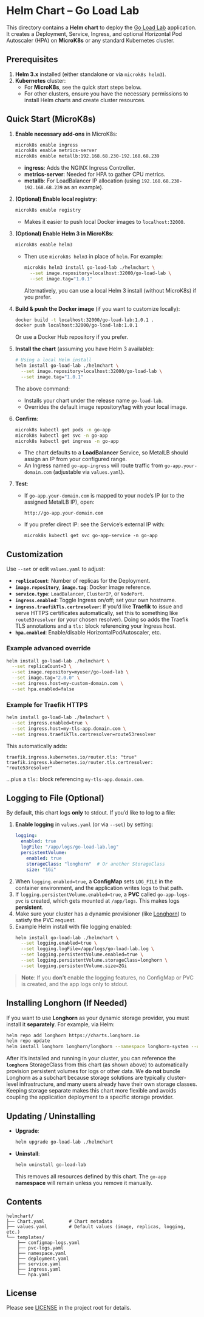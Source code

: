 # Helm Chart – Go Load Lab

This directory contains a **Helm chart** to deploy the [Go Load Lab](https://github.com/JoobyPM/go-load-lab) application. It creates a Deployment, Service, Ingress, and optional Horizontal Pod Autoscaler (HPA) on **MicroK8s** or any standard Kubernetes cluster.

## Prerequisites

1. **Helm 3.x** installed (either standalone or via `microk8s helm3`).
2. **Kubernetes** cluster:
   - For **MicroK8s**, see the quick start steps below.
   - For other clusters, ensure you have the necessary permissions to install Helm charts and create cluster resources.

## Quick Start (MicroK8s)

1. **Enable necessary add-ons** in MicroK8s:
   ```bash
   microk8s enable ingress
   microk8s enable metrics-server
   microk8s enable metallb:192.168.68.230-192.168.68.239
   ```
   - **ingress**: Adds the NGINX Ingress Controller.  
   - **metrics-server**: Needed for HPA to gather CPU metrics.  
   - **metallb**: For LoadBalancer IP allocation (using `192.168.68.230-192.168.68.239` as an example).

2. **(Optional) Enable local registry**:
   ```bash
   microk8s enable registry
   ```
   - Makes it easier to push local Docker images to `localhost:32000`.

3. **(Optional) Enable Helm 3 in MicroK8s**:
   ```bash
   microk8s enable helm3
   ```
   - Then use `microk8s helm3` in place of `helm`. For example:
     ```bash
     microk8s helm3 install go-load-lab ./helmchart \
       --set image.repository=localhost:32000/go-load-lab \
       --set image.tag="1.0.1"
     ```
     Alternatively, you can use a local Helm 3 install (without MicroK8s) if you prefer.

4. **Build & push the Docker image** (if you want to customize locally):
   ```bash
   docker build -t localhost:32000/go-load-lab:1.0.1 .
   docker push localhost:32000/go-load-lab:1.0.1
   ```
   Or use a Docker Hub repository if you prefer.

5. **Install the chart** (assuming you have Helm 3 available):
   ```bash
   # Using a local Helm install
   helm install go-load-lab ./helmchart \
     --set image.repository=localhost:32000/go-load-lab \
     --set image.tag="1.0.1"
   ```
   The above command:
   - Installs your chart under the release name `go-load-lab`.
   - Overrides the default image repository/tag with your local image.

6. **Confirm**:
   ```bash
   microk8s kubectl get pods -n go-app
   microk8s kubectl get svc -n go-app
   microk8s kubectl get ingress -n go-app
   ```
   - The chart defaults to a **LoadBalancer** Service, so MetalLB should assign an IP from your configured range.
   - An Ingress named `go-app-ingress` will route traffic from `go-app.your-domain.com` (adjustable via `values.yaml`).

7. **Test**:
   - If `go-app.your-domain.com` is mapped to your node’s IP (or to the assigned MetalLB IP), open:
     ```
     http://go-app.your-domain.com
     ```
   - If you prefer direct IP: see the Service’s external IP with:
     ```
     microk8s kubectl get svc go-app-service -n go-app
     ```

## Customization

Use `--set` or edit `values.yaml` to adjust:

- **`replicaCount`**: Number of replicas for the Deployment.  
- **`image.repository`**, **`image.tag`**: Docker image reference.  
- **`service.type`**: `LoadBalancer`, `ClusterIP`, or `NodePort`.  
- **`ingress.enabled`**: Toggle Ingress on/off; set your own hostname.  
- **`ingress.traefikTls.certresolver`**: If you’d like **Traefik** to issue and serve HTTPS certificates automatically, set this to something like `route53resolver` (or your chosen resolver). Doing so adds the Traefik TLS annotations and a `tls:` block referencing your Ingress host.  
- **`hpa.enabled`**: Enable/disable HorizontalPodAutoscaler, etc.

### Example advanced override

```bash
helm install go-load-lab ./helmchart \
  --set replicaCount=3 \
  --set image.repository=myuser/go-load-lab \
  --set image.tag="2.0.0" \
  --set ingress.host=my-custom-domain.com \
  --set hpa.enabled=false
```

### Example for Traefik HTTPS

```bash
helm install go-load-lab ./helmchart \
  --set ingress.enabled=true \
  --set ingress.host=my-tls-app.domain.com \
  --set ingress.traefikTls.certresolver=route53resolver
```

This automatically adds:
```
traefik.ingress.kubernetes.io/router.tls: "true"
traefik.ingress.kubernetes.io/router.tls.certresolver: "route53resolver"
```
…plus a `tls:` block referencing `my-tls-app.domain.com`.

## Logging to File (Optional)

By default, this chart logs **only** to stdout. If you’d like to log to a file:

1. **Enable logging** in `values.yaml` (or via `--set`) by setting:
   ```yaml
   logging:
     enabled: true
     logFile: "/app/logs/go-load-lab.log"
     persistentVolume:
       enabled: true
       storageClass: "longhorn"  # Or another StorageClass
       size: "1Gi"
   ```
2. When `logging.enabled=true`, a **ConfigMap** sets `LOG_FILE` in the container environment, and the application writes logs to that path.
3. If `logging.persistentVolume.enabled=true`, a **PVC** called `go-app-logs-pvc` is created, which gets mounted at `/app/logs`. This makes logs **persistent**.
4. Make sure your cluster has a dynamic provisioner (like [Longhorn](https://longhorn.io/)) to satisfy the PVC request.
5. Example Helm install with file logging enabled:
   ```bash
   helm install go-load-lab ./helmchart \
     --set logging.enabled=true \
     --set logging.logFile=/app/logs/go-load-lab.log \
     --set logging.persistentVolume.enabled=true \
     --set logging.persistentVolume.storageClass=longhorn \
     --set logging.persistentVolume.size=2Gi
   ```

> **Note**: If you **don’t** enable the logging features, no ConfigMap or PVC is created, and the app logs only to stdout.

## Installing Longhorn (If Needed)

If you want to use **Longhorn** as your dynamic storage provider, you must install it **separately**. For example, via Helm:

```bash
helm repo add longhorn https://charts.longhorn.io
helm repo update
helm install longhorn longhorn/longhorn --namespace longhorn-system --create-namespace
```

After it’s installed and running in your cluster, you can reference the **`longhorn`** StorageClass from this chart (as shown above) to automatically provision persistent volumes for logs or other data. We **do not** bundle Longhorn as a subchart because storage solutions are typically cluster-level infrastructure, and many users already have their own storage classes. Keeping storage separate makes this chart more flexible and avoids coupling the application deployment to a specific storage provider.

## Updating / Uninstalling

- **Upgrade**:
  ```bash
  helm upgrade go-load-lab ./helmchart
  ```
- **Uninstall**:
  ```bash
  helm uninstall go-load-lab
  ```
  This removes all resources defined by this chart. The `go-app` **namespace** will remain unless you remove it manually.

## Contents

```
helmchart/
├── Chart.yaml         # Chart metadata
├── values.yaml        # Default values (image, replicas, logging, etc.)
└── templates/
    ├── configmap-logs.yaml
    ├── pvc-logs.yaml
    ├── namespace.yaml
    ├── deployment.yaml
    ├── service.yaml
    ├── ingress.yaml
    └── hpa.yaml
```

## License

Please see [LICENSE](../LICENSE) in the project root for details.